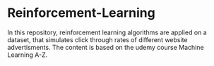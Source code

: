 # Reinforcement-Learning
In this repository, reinforcement learning algorithms are applied on a dataset, that simulates click through rates of different website advertisments. The content is based on the udemy course Machine Learning A-Z.
